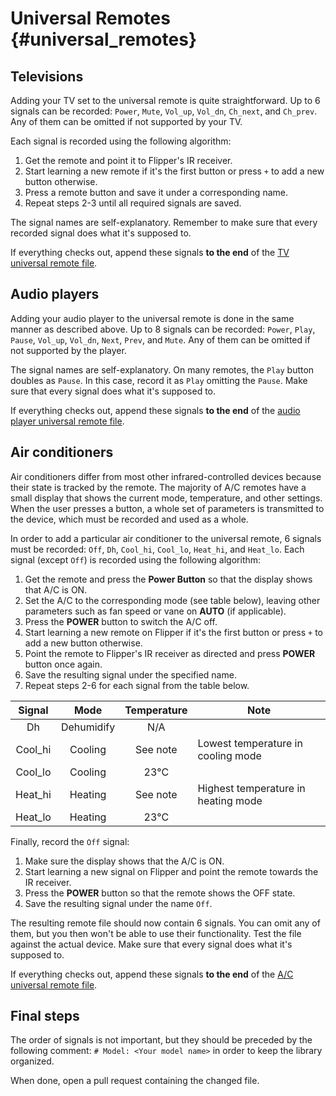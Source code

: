 # Universal Remotes {#universal_remotes}

## Televisions

Adding your TV set to the universal remote is quite straightforward. Up to 6 signals can be recorded: `Power`, `Mute`, `Vol_up`, `Vol_dn`, `Ch_next`, and `Ch_prev`. Any of them can be omitted if not supported by your TV.

Each signal is recorded using the following algorithm:

1. Get the remote and point it to Flipper's IR receiver.
2. Start learning a new remote if it's the first button or press `+` to add a new button otherwise.
3. Press a remote button and save it under a corresponding name.
4. Repeat steps 2-3 until all required signals are saved.

The signal names are self-explanatory. Remember to make sure that every recorded signal does what it's supposed to.

If everything checks out, append these signals **to the end** of the [TV universal remote file](https://github.com/flipperdevices/flipperzero-firmware/blob/dev/applications/main/infrared/resources/infrared/assets/tv.ir).

## Audio players

Adding your audio player to the universal remote is done in the same manner as described above. Up to 8 signals can be recorded: `Power`, `Play`, `Pause`, `Vol_up`, `Vol_dn`, `Next`, `Prev`, and `Mute`. Any of them can be omitted if not supported by the player.

The signal names are self-explanatory.
On many remotes, the `Play` button doubles as `Pause`. In this case, record it as `Play` omitting the `Pause`.
Make sure that every signal does what it's supposed to.

If everything checks out, append these signals **to the end** of the [audio player universal remote file](https://github.com/flipperdevices/flipperzero-firmware/blob/dev/applications/main/infrared/resources/infrared/assets/audio.ir).

## Air conditioners

Air conditioners differ from most other infrared-controlled devices because their state is tracked by the remote.
The majority of A/C remotes have a small display that shows the current mode, temperature, and other settings.
When the user presses a button, a whole set of parameters is transmitted to the device, which must be recorded and used as a whole.

In order to add a particular air conditioner to the universal remote, 6 signals must be recorded: `Off`, `Dh`, `Cool_hi`, `Cool_lo`, `Heat_hi`, and `Heat_lo`.
Each signal (except `Off`) is recorded using the following algorithm:

1. Get the remote and press the **Power Button** so that the display shows that A/C is ON.
2. Set the A/C to the corresponding mode (see table below), leaving other parameters such as fan speed or vane on **AUTO** (if applicable).
3. Press the **POWER** button to switch the A/C off.
4. Start learning a new remote on Flipper if it's the first button or press `+` to add a new button otherwise.
5. Point the remote to Flipper's IR receiver as directed and press **POWER** button once again.
6. Save the resulting signal under the specified name.
7. Repeat steps 2-6 for each signal from the table below.

| Signal  |    Mode    | Temperature | Note                                |
| :-----: | :--------: | :---------: | ----------------------------------- |
|   Dh    | Dehumidify |     N/A     |                                     |
| Cool_hi |  Cooling   |  See note   | Lowest temperature in cooling mode  |
| Cool_lo |  Cooling   |    23°C     |                                     |
| Heat_hi |  Heating   |  See note   | Highest temperature in heating mode |
| Heat_lo |  Heating   |    23°C     |                                     |

Finally, record the `Off` signal:

1. Make sure the display shows that the A/C is ON.
2. Start learning a new signal on Flipper and point the remote towards the IR receiver.
3. Press the **POWER** button so that the remote shows the OFF state.
4. Save the resulting signal under the name `Off`.

The resulting remote file should now contain 6 signals. You can omit any of them, but you then won't be able to use their functionality.
Test the file against the actual device. Make sure that every signal does what it's supposed to.

If everything checks out, append these signals **to the end** of the [A/C universal remote file](https://github.com/flipperdevices/flipperzero-firmware/blob/dev/applications/main/infrared/resources/infrared/assets/ac.ir).

## Final steps

The order of signals is not important, but they should be preceded by the following comment: `# Model: <Your model name>` in order to keep the library organized.

When done, open a pull request containing the changed file.
